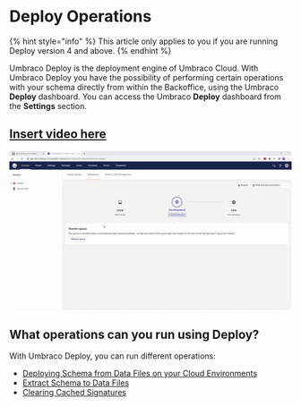 ---
---

# Deploy Operations

{% hint style="info" %}
This article only applies to you if you are running Deploy version 4 and above.
{% endhint %}

Umbraco Deploy is the deployment engine of Umbraco Cloud. With Umbraco Deploy you have the possibility of performing certain operations with your schema directly from within the Backoffice, using the Umbraco **Deploy** dashboard. You can access the Umbraco **Deploy** dashboard from the **Settings** section.

## [Insert video here](https://www.youtube.com/embed/l5qdTsIddKM?rel=0)

![Locating the deploy dashboard](images/locate-deploy-dashboard-v10.gif)

## What operations can you run using Deploy?

With Umbraco Deploy, you can run different operations:

* [Deploying Schema from Data Files on your Cloud Environments](Deploy-schema)
* [Extract Schema to Data Files](Extract-schema-to-data-files)
* [Clearing Cached Signatures](Clearing-cached-signatures)
